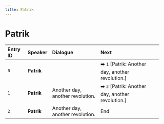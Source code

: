 ```yaml
---
title: Patrik
---
```


# Patrik


| Entry ID | Speaker | Dialogue | Next |
| :------- | :------ | :------- | :------------ |
| `0` | **Patrik** |  | ➡️ `1` \[Patrik: Another day, another revolution\.\] |
| `1` | **Patrik** | Another day, another revolution\. | ➡️ `2` \[Patrik: Another day, another revolution\.\] |
| `2` | **Patrik** | Another day, another revolution\. | End |
